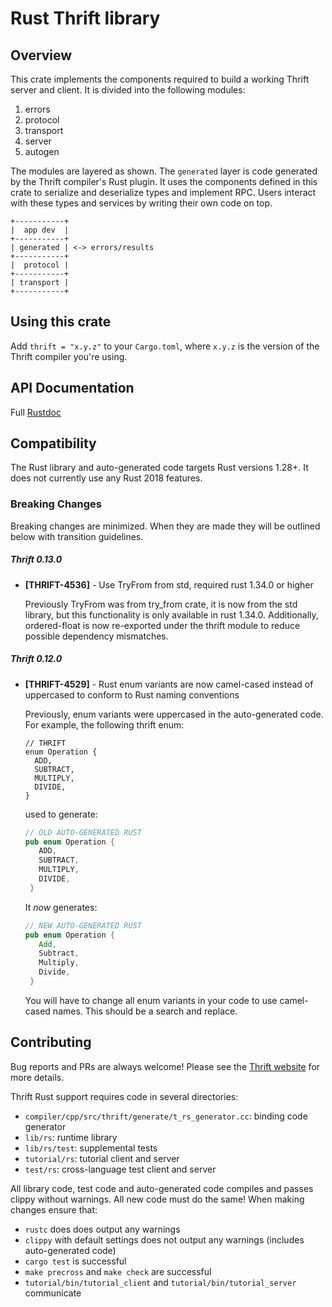 # Rust Thrift library

## Overview

This crate implements the components required to build a working Thrift server
and client. It is divided into the following modules:

 1. errors
 2. protocol
 3. transport
 4. server
 5. autogen

The modules are layered as shown. The `generated` layer is code generated by the
Thrift compiler's Rust plugin. It uses the components defined in this crate to
serialize and deserialize types and implement RPC. Users interact with these
types and services by writing their own code on top.

 ```text
 +-----------+
 |  app dev  |
 +-----------+
 | generated | <-> errors/results
 +-----------+
 |  protocol |
 +-----------+
 | transport |
 +-----------+
 ```

## Using this crate

Add `thrift = "x.y.z"` to your `Cargo.toml`, where `x.y.z` is the version of the
Thrift compiler you're using.

## API Documentation

Full [Rustdoc](https://docs.rs/thrift/)

## Compatibility

The Rust library and auto-generated code targets Rust versions 1.28+.
It does not currently use any Rust 2018 features.

### Breaking Changes

Breaking changes are minimized. When they are made they will be outlined below with transition guidelines.

##### Thrift 0.13.0

* **[THRIFT-4536]** - Use TryFrom from std, required rust 1.34.0 or higher

    Previously TryFrom was from try_from crate, it is now from the std library,
    but this functionality is only available in rust 1.34.0. Additionally, 
    ordered-float is now re-exported under the thrift module to reduce 
    possible dependency mismatches.

##### Thrift 0.12.0

* **[THRIFT-4529]** - Rust enum variants are now camel-cased instead of uppercased to conform to Rust naming conventions

    Previously, enum variants were uppercased in the auto-generated code.
    For example, the following thrift enum:

    ```thrift
    // THRIFT
    enum Operation {
      ADD,
      SUBTRACT,
      MULTIPLY,
      DIVIDE,
    }
    ```
    
    used to generate:
    
    ```rust
    // OLD AUTO-GENERATED RUST
    pub enum Operation {
       ADD,
       SUBTRACT,
       MULTIPLY,
       DIVIDE,
     }
    ```
    It *now* generates:
    ```rust
    // NEW AUTO-GENERATED RUST
    pub enum Operation {
       Add,
       Subtract,
       Multiply,
       Divide,
     }
    ```
    
    You will have to change all enum variants in your code to use camel-cased names.
    This should be a search and replace.

## Contributing

Bug reports and PRs are always welcome! Please see the
[Thrift website](https://thrift.apache.org/) for more details.

Thrift Rust support requires code in several directories:

* `compiler/cpp/src/thrift/generate/t_rs_generator.cc`: binding code generator
* `lib/rs`: runtime library
* `lib/rs/test`: supplemental tests
* `tutorial/rs`: tutorial client and server
* `test/rs`: cross-language test client and server

All library code, test code and auto-generated code compiles and passes clippy
without warnings. All new code must do the same! When making changes ensure that:

* `rustc` does does output any warnings
* `clippy` with default settings does not output any warnings (includes auto-generated code)
* `cargo test` is successful
* `make precross` and `make check` are successful
* `tutorial/bin/tutorial_client` and `tutorial/bin/tutorial_server` communicate
